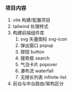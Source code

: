 ### 项目内容

1. vite 构建/配置项目
2. tailwind 处理样式
3. 构建前端组件库
   1. svg 矢量图标 svg-icon
   2. 弹出窗口 popup
   3. 按钮 button
   4. 搜索框 search
   5. 气泡卡片 popover
   6. 瀑布流 waterfall
   7. 无限长列表 infinite-list
4. 前台与中台路由/架构区分
